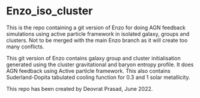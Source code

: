 # Enzo_iso_cluster
This is the repo containing a git version of Enzo for doing AGN feedback simulations using active particle framework in isolated galaxy, groups and clusters. 
Not to be merged with the main Enzo branch as it will create too many conflicts. 

This git version of Enzo contains galaxy group and cluster initialisation generated using the cluster gravitational and baryon entropy profile. 
It does AGN feedback using Active particle framework. 
This also contains Suderland-Dopita tabulated cooling function for 0.3 and 1 solar metallicity.

This repo has been created by Deovrat Prasad, June 2022.
